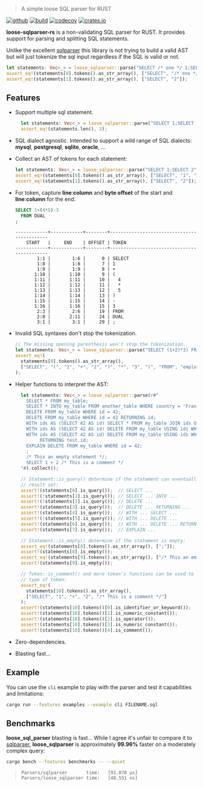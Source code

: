 > A simple loose SQL parser for RUST

[<img alt="github" src="https://img.shields.io/badge/github-loose--sqlparser--rs-8da0cb?style=for-the-badge&labelColor=555555&logo=github">](https://github.com/squill-app/loose-sqlparser-rs)
[![build](https://img.shields.io/github/actions/workflow/status/squill-app/loose-sqlparser-rs/coverage.yml?style=for-the-badge)](https://github.com/squill-app/loose-sqlparser-rs/actions/workflows/coverage.yml)
[![codecov](https://img.shields.io/codecov/c/gh/squill-app/loose-sqlparser-rs/settings/badge.svg?token=PD2KZWGW8U&style=for-the-badge&logo=codecov)](https://codecov.io/github/squill-app/loose-sqlparser-rs)
[<img alt="crates.io" src="https://img.shields.io/crates/v/loose-sqlparser-rs.svg?style=for-the-badge&color=fc8d62&logo=rust">](https://crates.io/crates/loose-sqlparser-rs)

**loose-sqlparser-rs** is a non-validating SQL parser for RUST. It provides support for parsing and splitting SQL
statements.

Unlike the excellent [sqlparser](https://crates.io/crates/sqlparser) this library is not trying to build a valid AST
but will just tokenize the sql input regardless if the SQL is valid or not.

```rust
let statements: Vec<_> = loose_sqlparser::parse("SELECT /* one */ 1;SELECT 2").collect();
assert_eq!(statements[0].tokens().as_str_array(), ["SELECT", "/* one */", "1", ";"]);
assert_eq!(statements[1].tokens().as_str_array(), ["SELECT", "2"]);
```

## Features

- Support multiple sql statement.

  ```rust
    let statements: Vec<_> = loose_sqlparser::parse("SELECT 1;SELECT 2").collect();
    assert_eq!(statements.len(), 2);
  ```

- SQL dialect agnostic. Intended to support a wild range of SQL dialects: **mysql**, **postgresql**, **sqlite**, **oracle**, ...
- Collect an AST of tokens for each statement:

  ```rust
  let statements: Vec<_> = loose_sqlparser::parse("SELECT 1;SELECT 2").collect();
  assert_eq!(statements[0].tokens().as_str_array(), ["SELECT", "1", ";"]);
  assert_eq!(statements[1].tokens().as_str_array(), ["SELECT", "2"]);
  ```

- For token, capture **line**:**column** and **byte offset** of the start and **line**:**column** for the end.

  ```sql
  SELECT 1+(4*5)-3
    FROM DUAL
  ;
  ```

  ```text
  ------------+------------+--------+--------------------------------------------
      START   |     END    | OFFSET | TOKEN
  ------------+------------+--------+--------------------------------------------
          1:1 |        1:6 |      0 | SELECT
          1:8 |        1:8 |      7 | 1
          1:9 |        1:9 |      8 | +
         1:10 |       1:10 |      9 | (
         1:11 |       1:11 |     10 |   4
         1:12 |       1:12 |     11 |   *
         1:13 |       1:13 |     12 |   5
         1:14 |       1:14 |     13 | )
         1:15 |       1:15 |     14 | -
         1:16 |       1:16 |     15 | 3
          2:3 |        2:6 |     19 | FROM
          2:8 |       2:11 |     24 | DUAL
          3:1 |        3:1 |     29 | ;
  ```

- Invalid SQL syntaxes don't stop the tokenization.

  ```rust
  // The missing opening parenthesis won't stop the tokenization.
  let statements: Vec<_> = loose_sqlparser::parse("SELECT (1+2)*3) FROM employee").collect();
  assert_eq!(
    statements[0].tokens().as_str_array(),
    ["SELECT", "(", "1", "+", "2", ")", "*", "3", ")", "FROM", "employee"]
  );
  ```

- Helper functions to interpret the AST:

  ```rust
    let statements: Vec<_> = loose_sqlparser::parse(r#"
      SELECT * FROM my_table;
      SELECT * INTO my_table FROM another_table WHERE country = 'France';
      DELETE FROM my_table WHERE id = 42;
      DELETE FROM my_table WHERE id = 42 RETURNING id;
      WITH ids AS (SELECT 42 AS id) SELECT * FROM my_table JOIN ids ON test.id = ids.id;
      WITH ids AS (SELECT 42 AS id) DELETE FROM my_table USING ids WHERE test.id = ids.id;
      WITH ids AS (SELECT 42 AS id) DELETE FROM my_table USING ids WHERE test.id = ids.id
           RETURNING test.id;
      EXPLAIN DELETE FROM my_table WHERE id = 42;
      ;
      /* This an empty statement */;
      SELECT 1 + 2 /* This is a comment */
    "#).collect();

    // Statement::is_query() determine if the statement can eventually return a
    // result set:
    assert!(statements[0].is_query());  // SELECT ...
    assert!(!statements[1].is_query()); // SELECT ... INTO ...
    assert!(!statements[2].is_query()); // DELETE ...
    assert!(statements[3].is_query());  // DELETE ... RETURNING ...
    assert!(statements[4].is_query());  // WITH ... SELECT ...
    assert!(!statements[5].is_query()); // WITH ... DELETE ...
    assert!(statements[6].is_query());  // WITH ... DELETE ... RETURNING ...
    assert!(statements[7].is_query());  // EXPLAIN ...

    // Statement::is_empty() determine if the statement is empty:
    assert_eq!(statements[8].tokens().as_str_array(), [";"]);
    assert!(statements[8].is_empty());
    assert_eq!(statements[9].tokens().as_str_array(), ["/* This an empty statement */", ";"]);
    assert!(statements[9].is_empty());

    // Token::is_comment() and more token's functions can be used to determine the
    // type of token:
    assert_eq!(
      statements[10].tokens().as_str_array(),
      ["SELECT", "1", "+", "2", "/* This is a comment */"]
    );
    assert!(statements[10].tokens()[0].is_identifier_or_keyword());
    assert!(statements[10].tokens()[1].is_numeric_constant());
    assert!(statements[10].tokens()[2].is_operator());
    assert!(statements[10].tokens()[3].is_numeric_constant());
    assert!(statements[10].tokens()[4].is_comment());
  ```

- Zero-dependencies.
- Blasting fast...

## Example

You can use the `cli` example to play with the parser and test it capabilities and limitations:

```sh
cargo run --features examples --example cli FILENAME.sql
```

## Benchmarks

**loose_sql_parser** blasting is fast... While I agree it's unfair to compare it to
[sqlparser](https://crates.io/crates/sqlparser), **loose_sqlparser** is approximately **99.96%** faster on a moderately
complex query:

```sh
cargo bench --features benchmarks -- --quiet
```

> ```text
> Parsers/sqlparser       time:   [91.078 µs]
> Parsers/loose_sqlparser time:   [40.551 ns]
> ```
